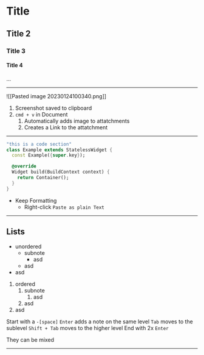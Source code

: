 # Title
## Title 2
### Title 3
#### Title 4
...

---

![[Pasted image 20230124100340.png]]
1. Screenshot saved to clipboard
2. `cmd + v` in Document
	1. Automatically adds image to attatchments
	2. Creates a Link to the attatchment

---

```dart
"this is a code section"
class Example extends StatelessWidget {
  const Example({super.key});

  @override
  Widget build(BuildContext context) {
    return Container();
  }
}
```
- Keep Formatting
	- Right-click  `Paste as plain Text`

---

## Lists
- unordered
	- subnote
		- asd
	- asd
- asd


1. ordered
	1. subnote
		1. asd
	2. asd
2. asd

Start with a  `-[space]` 
`Enter` adds a note on the same level
`Tab` moves to the sublevel
`Shift + Tab` moves to the higher level
End with 2x `Enter`

They can be mixed

---



